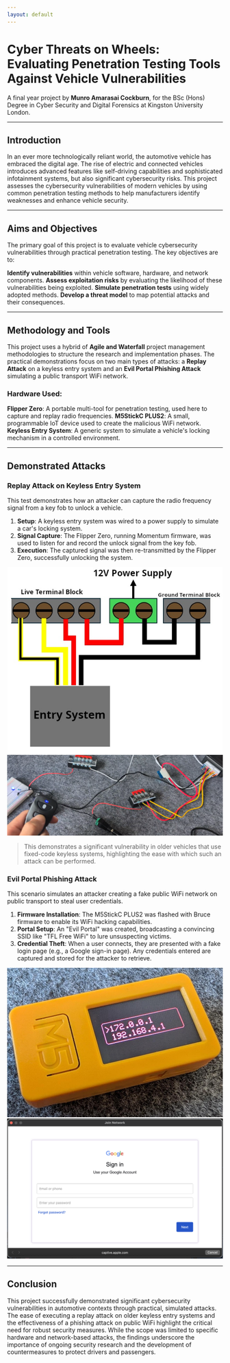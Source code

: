 ```yaml
---
layout: default
---
```


# Cyber Threats on Wheels: Evaluating Penetration Testing Tools Against Vehicle Vulnerabilities

A final year project by **Munro Amarasai Cockburn**, for the BSc (Hons) Degree in Cyber Security and Digital Forensics at Kingston University London.

---

## Introduction

In an ever more technologically reliant world, the automotive vehicle has embraced the digital age. The rise of electric and connected vehicles introduces advanced features like self-driving capabilities and sophisticated infotainment systems, but also significant cybersecurity risks. This project assesses the cybersecurity vulnerabilities of modern vehicles by using common penetration testing methods to help manufacturers identify weaknesses and enhance vehicle security.

***

## Aims and Objectives

The primary goal of this project is to evaluate vehicle cybersecurity vulnerabilities through practical penetration testing. The key objectives are to:

**Identify vulnerabilities** within vehicle software, hardware, and network components.
**Assess exploitation risks** by evaluating the likelihood of these vulnerabilities being exploited.
**Simulate penetration tests** using widely adopted methods.
**Develop a threat model** to map potential attacks and their consequences.

***

## Methodology and Tools

This project uses a hybrid of **Agile and Waterfall** project management methodologies to structure the research and implementation phases. The practical demonstrations focus on two main types of attacks: a **Replay Attack** on a keyless entry system and an **Evil Portal Phishing Attack** simulating a public transport WiFi network.

### Hardware Used:

**Flipper Zero**: A portable multi-tool for penetration testing, used here to capture and replay radio frequencies.
**M5StickC PLUS2**: A small, programmable IoT device used to create the malicious WiFi network.
**Keyless Entry System**: A generic system to simulate a vehicle's locking mechanism in a controlled environment.

---

## Demonstrated Attacks

### Replay Attack on Keyless Entry System

This test demonstrates how an attacker can capture the radio frequency signal from a key fob to unlock a vehicle.

1.  **Setup**: A keyless entry system was wired to a power supply to simulate a car's locking system.
2.  **Signal Capture**: The Flipper Zero, running Momentum firmware, was used to listen for and record the unlock signal from the key fob.
3.  **Execution**: The captured signal was then re-transmitted by the Flipper Zero, successfully unlocking the system.

![Circuit Diagram](assests/imgs/Diagram)
![Successful Unlock with Flipper Zero](assests/imgs/successful-unlock.png)

> This demonstrates a significant vulnerability in older vehicles that use fixed-code keyless systems, highlighting the ease with which such an attack can be performed.

### Evil Portal Phishing Attack

This scenario simulates an attacker creating a fake public WiFi network on public transport to steal user credentials.

1.  **Firmware Installation**: The M5StickC PLUS2 was flashed with Bruce firmware to enable its WiFi hacking capabilities.
2.  **Portal Setup**: An "Evil Portal" was created, broadcasting a convincing SSID like "TFL Free WiFi" to lure unsuspecting victims.
3.  **Credential Theft**: When a user connects, they are presented with a fake login page (e.g., a Google sign-in page). Any credentials entered are captured and stored for the attacker to retrieve.

![Bruce Firmware on M5StickC PLUS2](assests/imgs/Bruce-wifi)
![Fake Login Page](assests/imgs/fake-login.png)

---

## Conclusion

This project successfully demonstrated significant cybersecurity vulnerabilities in automotive contexts through practical, simulated attacks. The ease of executing a replay attack on older keyless entry systems and the effectiveness of a phishing attack on public WiFi highlight the critical need for robust security measures. While the scope was limited to specific hardware and network-based attacks, the findings underscore the importance of ongoing security research and the development of countermeasures to protect drivers and passengers.
